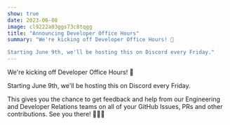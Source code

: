 ```yaml
---
show: true
date: 2023-06-08
image: cl9222a03ggs73c8tqgg
title: "Announcing Developer Office Hours"
summary: "We're kicking off Developer Office Hours! 🎉

Starting June 9th, we'll be hosting this on Discord every Friday."
---
```


We're kicking off Developer Office Hours! 🎉

Starting June 9th, we'll be hosting this on Discord every Friday.

This gives you the chance to get feedback and help from our Engineering and Developer Relations teams on all of your GitHub Issues, PRs and other contributions. See you there! 🧑‍💻🤓